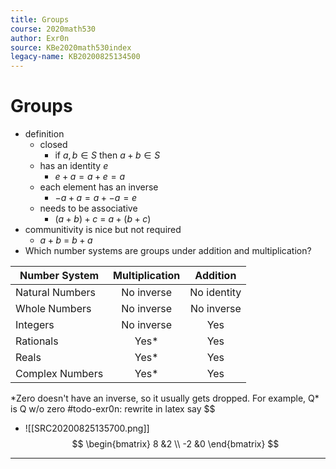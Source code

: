 ```yaml
---
title: Groups
course: 2020math530
author: Exr0n
source: KBe2020math530index
legacy-name: KB20200825134500
---
```


# Groups
- definition
	- closed
		- if $a, b \in S$ then $a + b \in S$
	- has an identity $e$
		- $e + a = a + e = a$
	- each element has an inverse
		- $-a + a = a + -a = e$
	- needs to be associative
		- $(a + b) + c$ = $a + (b + c)$
- communitivity is nice but not required
	- $a + b$ = $b + a$
- Which number systems are groups under addition and multiplication?

| Number System   | Multiplication | Addition    |
|-----------------|:--------------:|:-----------:|
| Natural Numbers | No inverse     | No identity |
| Whole Numbers   | No inverse     | No inverse  |
| Integers        | No inverse     | Yes         |
| Rationals       | Yes*           | Yes         |
| Reals           | Yes*           | Yes         |
| Complex Numbers | Yes*           | Yes         |

\*Zero doesn't have an inverse, so it usually gets dropped. For example, Q* is Q w/o zero #todo-exr0n: rewrite in latex say $$

- ![[SRC20200825135700.png]]
$$
\begin{bmatrix}
8 &2 \\
-2 &0
\end{bmatrix}
$$

---